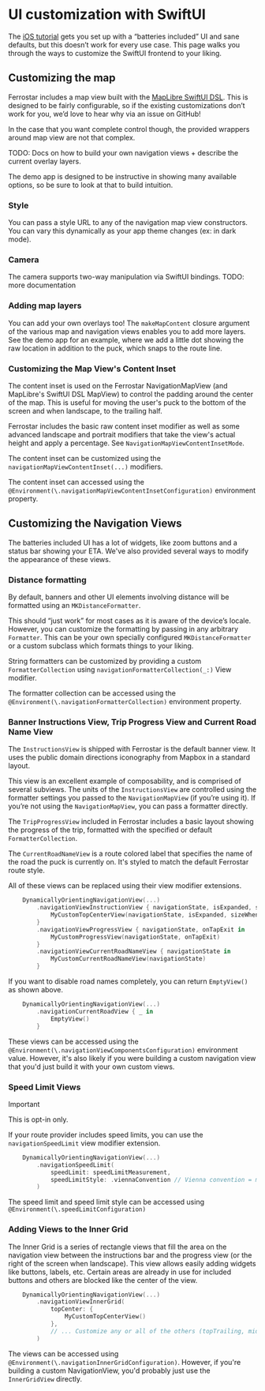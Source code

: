 # UI customization with SwiftUI

The [iOS tutorial](ios-getting-started.md) gets you set up with a “batteries included” UI
and sane defaults,
but this doesn’t work for every use case.
This page walks you through the ways to customize the SwiftUI frontend to your liking.

## Customizing the map

Ferrostar includes a map view built with the
[MapLibre SwiftUI DSL](https://github.com/maplibre/swiftui-dsl).
This is designed to be fairly configurable,
so if the existing customizations don’t work for you,
we’d love to hear why via an issue on GitHub!

In the case that you want complete control though,
the provided wrappers around map view are not that complex.

TODO: Docs on how to build your own navigation views + describe the current overlay layers.

The demo app is designed to be instructive in showing many available options,
so be sure to look at that to build intuition.

### Style

You can pass a style URL to any of the navigation map view constructors.
You can vary this dynamically as your app theme changes (ex: in dark mode).

### Camera

The camera supports two-way manipulation via SwiftUI bindings.
TODO: more documentation

### Adding map layers

You can add your own overlays too!
The `makeMapContent` closure argument of the various map and navigation views
enables you to add more layers.
See the demo app for an example, where we add a little dot showing the raw location
in addition to the puck, which snaps to the route line.

### Customizing the Map View's Content Inset

The content inset is used on the Ferrostar NavigationMapView (and MapLibre's SwiftUI DSL MapView) to control
the padding around the center of the map. This is useful for moving the user's puck to the bottom of the screen
and when landscape, to the trailing half.

Ferrostar includes the basic raw content inset modifier as well as some advanced landscape and portrait modifiers
that take the view's actual height and apply a percentage. See `NavigationMapViewContentInsetMode`.

The content inset can be customized using the `navigationMapViewContentInset(...)` modifiers.

The content inset can accessed using the `@Environment(\.navigationMapViewContentInsetConfiguration)`
environment property.

## Customizing the Navigation Views

The batteries included UI has a lot of widgets, like zoom buttons and a status bar
showing your ETA. We've also provided several ways to modify the appearance of these views.

### Distance formatting

By default, banners and other UI elements involving distance will be formatted using an `MKDistanceFormatter`.

This should “just work” for most cases as it is aware of the device’s locale.
However, you can customize the formatting by passing in any arbitrary `Formatter`.
This can be your own specially configured `MKDistanceFormatter` or a custom subclass
which formats things to your liking.

String formatters can be customized by providing a custom `FormatterCollection` using
`navigationFormatterCollection(_:)` View modifier.

The formatter collection can be accessed using the `@Environment(\.navigationFormatterCollection)`
environment property.

### Banner Instructions View, Trip Progress View and Current Road Name View

The `InstructionsView` is shipped with Ferrostar is the default banner view.
It uses the public domain directions iconography from Mapbox in a standard layout.

This view is an excellent example of composability, and is comprised of several subviews.
The units of the `InstructionsView` are controlled using the formatter settings
you passed to the `NavigationMapView` (if you’re using it).
If you’re not using the `NavigationMapView`, you can pass a formatter directly.

The `TripProgressView` included in Ferrostar includes a basic layout showing the
progress of the trip, formatted with the specified or default `FormatterCollection`.

The `CurrentRoadNameView` is a route colored label that specifies the name of the road
the puck is currently on. It's styled to match the default Ferrostar route style.

All of these views can be replaced using their view modifier extensions.

```swift
    DynamicallyOrientingNavigationView(...)
        .navigationViewInstructionView { navigationState, isExpanded, sizeWhenNotExpanded in
            MyCustomTopCenterView(navigationState, isExpanded, sizeWhenNotExpanded)
        }
        .navigationViewProgressView { navigationState, onTapExit in
            MyCustomProgressView(navigationState, onTapExit)
        }
        .navigationViewCurrentRoadNameView { navigationState in
            MyCustomCurrentRoadNameView(navigationState)
        }
```

If you want to disable road names completely, you can return `EmptyView()` as shown above.

```swift
    DynamicallyOrientingNavigationView(...)
        .navigationCurrentRoadView { _ in
    		EmptyView()
    	}
```

These views can be accessed using the `@Environment(\.navigationViewComponentsConfiguration)` environment value.
However, it's also likely if you were building a custom navigation view that you'd just build it with your own custom views.

### Speed Limit Views

> [!IMPORTANT]
> This is opt-in only.

If your route provider includes speed limits, you can use the `navigationSpeedLimit` view modifier extension.

```swift
    DynamicallyOrientingNavigationView(...)
        .navigationSpeedLimit(
            speedLimit: speedLimitMeasurement,
            speedLimitStyle: .viennaConvention // Vienna convention = most of the world; you can use .mutcdStyle for the US style
        )
```

The speed limit and speed limit style can be accessed using `@Environment(\.speedLimitConfiguration)`

### Adding Views to the Inner Grid

The Inner Grid is a series of rectangle views that fill the area on the navigation view between the
instructions bar and the progress view (or the right of the screen when landscape). This view allows
easily adding widgets like buttons, labels, etc. Certain areas are already in use for included buttons
and others are blocked like the center of the view.

```swift
    DynamicallyOrientingNavigationView(...)
        .navigationViewInnerGrid(
            topCenter: {
                MyCustomTopCenterView()
            },
            // ... Customize any or all of the others (topTrailing, midLeading, bottomLeading, bottomTrailing)
        )
```

The views can be accessed using `@Environment(\.navigationInnerGridConfiguration)`. However, if you're building
a custom NavigationView, you'd probably just use the `InnerGridView` directly.

